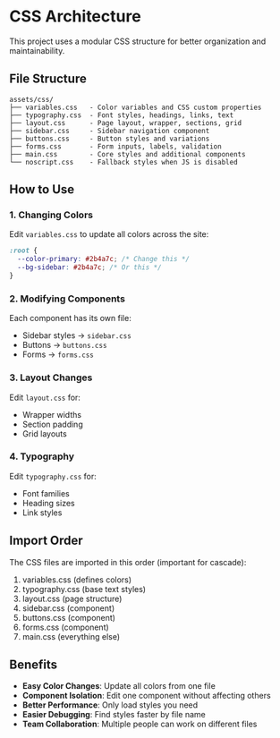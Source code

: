 # CSS Architecture

This project uses a modular CSS structure for better organization and maintainability.

## File Structure

```
assets/css/
├── variables.css   - Color variables and CSS custom properties
├── typography.css  - Font styles, headings, links, text
├── layout.css      - Page layout, wrapper, sections, grid
├── sidebar.css     - Sidebar navigation component
├── buttons.css     - Button styles and variations
├── forms.css       - Form inputs, labels, validation
├── main.css        - Core styles and additional components
└── noscript.css    - Fallback styles when JS is disabled
```

## How to Use

### 1. **Changing Colors**

Edit `variables.css` to update all colors across the site:

```css
:root {
  --color-primary: #2b4a7c; /* Change this */
  --bg-sidebar: #2b4a7c; /* Or this */
}
```

### 2. **Modifying Components**

Each component has its own file:

- Sidebar styles → `sidebar.css`
- Buttons → `buttons.css`
- Forms → `forms.css`

### 3. **Layout Changes**

Edit `layout.css` for:

- Wrapper widths
- Section padding
- Grid layouts

### 4. **Typography**

Edit `typography.css` for:

- Font families
- Heading sizes
- Link styles

## Import Order

The CSS files are imported in this order (important for cascade):

1. variables.css (defines colors)
2. typography.css (base text styles)
3. layout.css (page structure)
4. sidebar.css (component)
5. buttons.css (component)
6. forms.css (component)
7. main.css (everything else)

## Benefits

- **Easy Color Changes**: Update all colors from one file
- **Component Isolation**: Edit one component without affecting others
- **Better Performance**: Only load styles you need
- **Easier Debugging**: Find styles faster by file name
- **Team Collaboration**: Multiple people can work on different files
